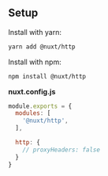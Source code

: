 
## Setup

Install with yarn:

```bash
yarn add @nuxt/http
```

Install with npm:

```bash
npm install @nuxt/http
```

**nuxt.config.js**

```js
module.exports = {
  modules: [
    '@nuxt/http',
  ],

  http: {
    // proxyHeaders: false
  }
}
```
